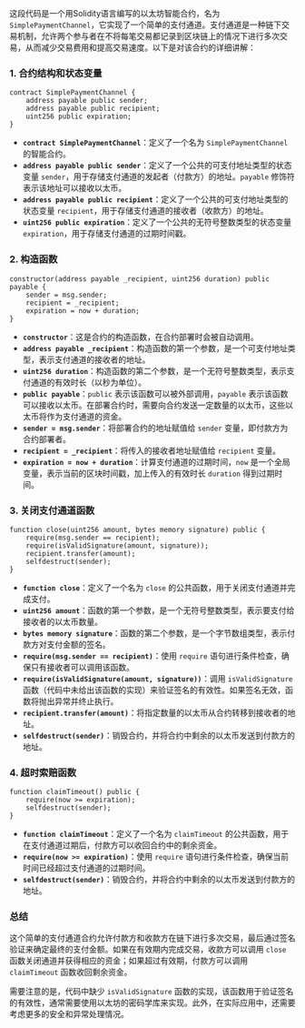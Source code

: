 这段代码是一个用Solidity语言编写的以太坊智能合约，名为 `SimplePaymentChannel`，它实现了一个简单的支付通道。支付通道是一种链下交易机制，允许两个参与者在不将每笔交易都记录到区块链上的情况下进行多次交易，从而减少交易费用和提高交易速度。以下是对该合约的详细讲解：

### 1. 合约结构和状态变量
```solidity
contract SimplePaymentChannel {
    address payable public sender;
    address payable public recipient;
    uint256 public expiration;
}
```
- **`contract SimplePaymentChannel`**：定义了一个名为 `SimplePaymentChannel` 的智能合约。
- **`address payable public sender`**：定义了一个公共的可支付地址类型的状态变量 `sender`，用于存储支付通道的发起者（付款方）的地址。`payable` 修饰符表示该地址可以接收以太币。
- **`address payable public recipient`**：定义了一个公共的可支付地址类型的状态变量 `recipient`，用于存储支付通道的接收者（收款方）的地址。
- **`uint256 public expiration`**：定义了一个公共的无符号整数类型的状态变量 `expiration`，用于存储支付通道的过期时间戳。

### 2. 构造函数
```solidity
constructor(address payable _recipient, uint256 duration) public payable {
    sender = msg.sender;
    recipient = _recipient;
    expiration = now + duration;
}
```
- **`constructor`**：这是合约的构造函数，在合约部署时会被自动调用。
- **`address payable _recipient`**：构造函数的第一个参数，是一个可支付地址类型，表示支付通道的接收者的地址。
- **`uint256 duration`**：构造函数的第二个参数，是一个无符号整数类型，表示支付通道的有效时长（以秒为单位）。
- **`public payable`**：`public` 表示该函数可以被外部调用，`payable` 表示该函数可以接收以太币。在部署合约时，需要向合约发送一定数量的以太币，这些以太币将作为支付通道的资金。
- **`sender = msg.sender`**：将部署合约的地址赋值给 `sender` 变量，即付款方为合约部署者。
- **`recipient = _recipient`**：将传入的接收者地址赋值给 `recipient` 变量。
- **`expiration = now + duration`**：计算支付通道的过期时间，`now` 是一个全局变量，表示当前的区块时间戳，加上传入的有效时长 `duration` 得到过期时间。

### 3. 关闭支付通道函数
```solidity
function close(uint256 amount, bytes memory signature) public {
    require(msg.sender == recipient);
    require(isValidSignature(amount, signature));
    recipient.transfer(amount);
    selfdestruct(sender);
}
```
- **`function close`**：定义了一个名为 `close` 的公共函数，用于关闭支付通道并完成支付。
- **`uint256 amount`**：函数的第一个参数，是一个无符号整数类型，表示要支付给接收者的以太币数量。
- **`bytes memory signature`**：函数的第二个参数，是一个字节数组类型，表示付款方对支付金额的签名。
- **`require(msg.sender == recipient)`**：使用 `require` 语句进行条件检查，确保只有接收者可以调用该函数。
- **`require(isValidSignature(amount, signature))`**：调用 `isValidSignature` 函数（代码中未给出该函数的实现）来验证签名的有效性。如果签名无效，函数将抛出异常并终止执行。
- **`recipient.transfer(amount)`**：将指定数量的以太币从合约转移到接收者的地址。
- **`selfdestruct(sender)`**：销毁合约，并将合约中剩余的以太币发送到付款方的地址。

### 4. 超时索赔函数
```solidity
function claimTimeout() public {
    require(now >= expiration);
    selfdestruct(sender);
}
```
- **`function claimTimeout`**：定义了一个名为 `claimTimeout` 的公共函数，用于在支付通道过期后，付款方可以收回合约中的剩余资金。
- **`require(now >= expiration)`**：使用 `require` 语句进行条件检查，确保当前时间已经超过支付通道的过期时间。
- **`selfdestruct(sender)`**：销毁合约，并将合约中剩余的以太币发送到付款方的地址。

### 总结
这个简单的支付通道合约允许付款方和收款方在链下进行多次交易，最后通过签名验证来确定最终的支付金额。如果在有效期内完成交易，收款方可以调用 `close` 函数关闭通道并获得相应的资金；如果超过有效期，付款方可以调用 `claimTimeout` 函数收回剩余资金。

需要注意的是，代码中缺少 `isValidSignature` 函数的实现，该函数用于验证签名的有效性，通常需要使用以太坊的密码学库来实现。此外，在实际应用中，还需要考虑更多的安全和异常处理情况。
